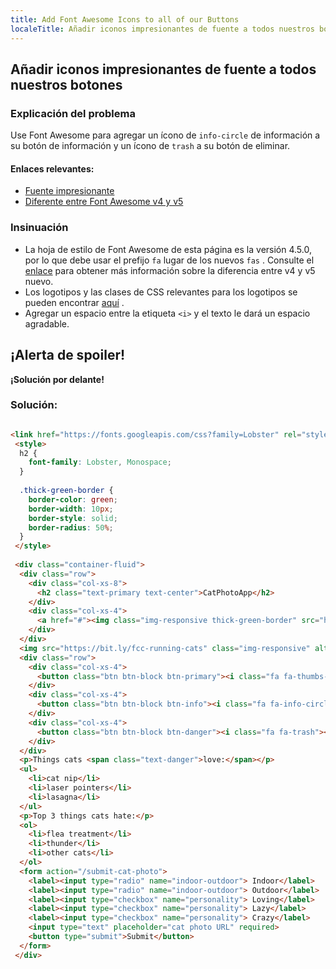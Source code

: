 ```yaml
---
title: Add Font Awesome Icons to all of our Buttons
localeTitle: Añadir iconos impresionantes de fuente a todos nuestros botones
---
```

## Añadir iconos impresionantes de fuente a todos nuestros botones

### Explicación del problema

Use Font Awesome para agregar un ícono de `info-circle` de información a su botón de información y un ícono de `trash` a su botón de eliminar.

#### Enlaces relevantes:

*   [Fuente impresionante](https://fontawesome.com/)
*   [Diferente entre Font Awesome v4 y v5](https://fontawesome.com/how-to-use/on-the-web/setup/upgrading-from-version-4)

### Insinuación

*   La hoja de estilo de Font Awesome de esta página es la versión 4.5.0, por lo que debe usar el prefijo `fa` lugar de los nuevos `fas` . Consulte el [enlace](https://fontawesome.com/how-to-use/on-the-web/setup/upgrading-from-version-4) para obtener más información sobre la diferencia entre v4 y v5 nuevo.
*   Los logotipos y las clases de CSS relevantes para los logotipos se pueden encontrar [aquí](https://fontawesome.com/icons?d=gallery) .
*   Agregar un espacio entre la etiqueta `<i>` y el texto le dará un espacio agradable.

## ¡Alerta de spoiler!

**¡Solución por delante!**

### Solución:

```html

<link href="https://fonts.googleapis.com/css?family=Lobster" rel="stylesheet" type="text/css"> 
 <style> 
  h2 { 
    font-family: Lobster, Monospace; 
  } 
 
  .thick-green-border { 
    border-color: green; 
    border-width: 10px; 
    border-style: solid; 
    border-radius: 50%; 
  } 
 </style> 
 
 <div class="container-fluid"> 
  <div class="row"> 
    <div class="col-xs-8"> 
      <h2 class="text-primary text-center">CatPhotoApp</h2> 
    </div> 
    <div class="col-xs-4"> 
      <a href="#"><img class="img-responsive thick-green-border" src="https://bit.ly/fcc-relaxing-cat" alt="A cute orange cat lying on its back."></a> 
    </div> 
  </div> 
  <img src="https://bit.ly/fcc-running-cats" class="img-responsive" alt="Three kittens running towards the camera."> 
  <div class="row"> 
    <div class="col-xs-4"> 
      <button class="btn btn-block btn-primary"><i class="fa fa-thumbs-up"></i> Like</button> 
    </div> 
    <div class="col-xs-4"> 
      <button class="btn btn-block btn-info"><i class="fa fa-info-circle"></i>Info</button> 
    </div> 
    <div class="col-xs-4"> 
      <button class="btn btn-block btn-danger"><i class="fa fa-trash"></i>Delete</button> 
    </div> 
  </div> 
  <p>Things cats <span class="text-danger">love:</span></p> 
  <ul> 
    <li>cat nip</li> 
    <li>laser pointers</li> 
    <li>lasagna</li> 
  </ul> 
  <p>Top 3 things cats hate:</p> 
  <ol> 
    <li>flea treatment</li> 
    <li>thunder</li> 
    <li>other cats</li> 
  </ol> 
  <form action="/submit-cat-photo"> 
    <label><input type="radio" name="indoor-outdoor"> Indoor</label> 
    <label><input type="radio" name="indoor-outdoor"> Outdoor</label> 
    <label><input type="checkbox" name="personality"> Loving</label> 
    <label><input type="checkbox" name="personality"> Lazy</label> 
    <label><input type="checkbox" name="personality"> Crazy</label> 
    <input type="text" placeholder="cat photo URL" required> 
    <button type="submit">Submit</button> 
  </form> 
 </div> 

```